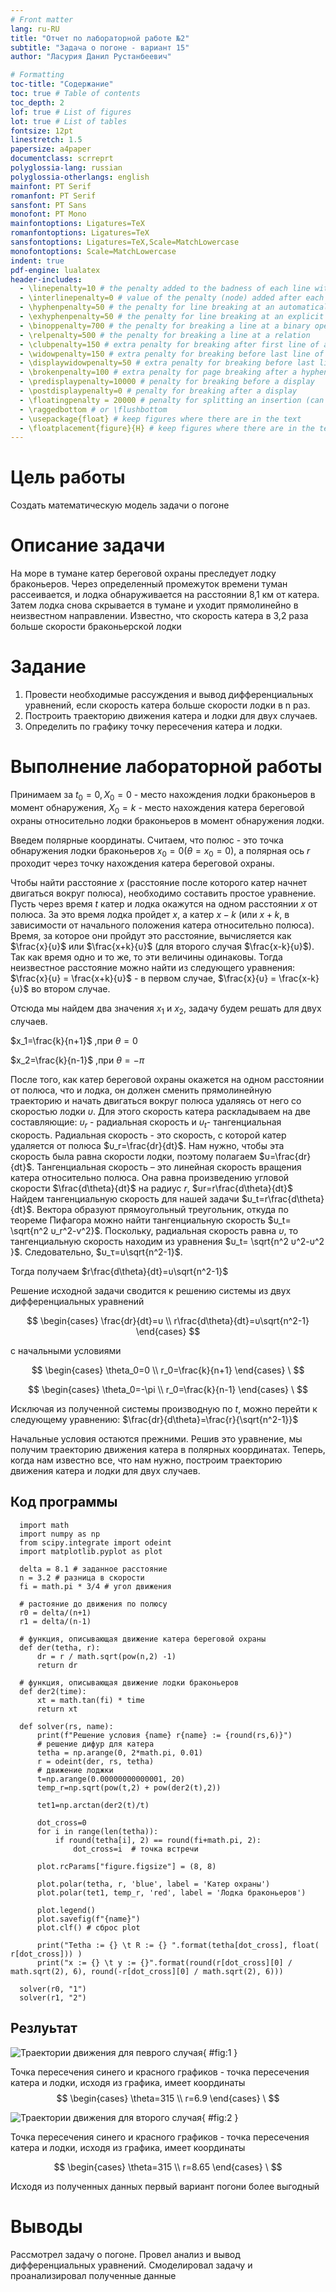 ```yaml
---
# Front matter
lang: ru-RU
title: "Отчет по лабораторной работе №2"
subtitle: "Задача о погоне - вариант 15"
author: "Ласурия Данил Рустанбеевич"

# Formatting
toc-title: "Содержание"
toc: true # Table of contents
toc_depth: 2
lof: true # List of figures
lot: true # List of tables
fontsize: 12pt
linestretch: 1.5
papersize: a4paper
documentclass: scrreprt
polyglossia-lang: russian
polyglossia-otherlangs: english
mainfont: PT Serif
romanfont: PT Serif
sansfont: PT Sans
monofont: PT Mono
mainfontoptions: Ligatures=TeX
romanfontoptions: Ligatures=TeX
sansfontoptions: Ligatures=TeX,Scale=MatchLowercase
monofontoptions: Scale=MatchLowercase
indent: true
pdf-engine: lualatex
header-includes:
  - \linepenalty=10 # the penalty added to the badness of each line within a paragraph (no associated penalty node) Increasing the value makes tex try to have fewer lines in the paragraph.
  - \interlinepenalty=0 # value of the penalty (node) added after each line of a paragraph.
  - \hyphenpenalty=50 # the penalty for line breaking at an automatically inserted hyphen
  - \exhyphenpenalty=50 # the penalty for line breaking at an explicit hyphen
  - \binoppenalty=700 # the penalty for breaking a line at a binary operator
  - \relpenalty=500 # the penalty for breaking a line at a relation
  - \clubpenalty=150 # extra penalty for breaking after first line of a paragraph
  - \widowpenalty=150 # extra penalty for breaking before last line of a paragraph
  - \displaywidowpenalty=50 # extra penalty for breaking before last line before a display math
  - \brokenpenalty=100 # extra penalty for page breaking after a hyphenated line
  - \predisplaypenalty=10000 # penalty for breaking before a display
  - \postdisplaypenalty=0 # penalty for breaking after a display
  - \floatingpenalty = 20000 # penalty for splitting an insertion (can only be split footnote in standard LaTeX)
  - \raggedbottom # or \flushbottom
  - \usepackage{float} # keep figures where there are in the text
  - \floatplacement{figure}{H} # keep figures where there are in the text
---
```


# Цель работы

Создать математическую модель задачи о погоне

# Описание задачи
На море в тумане катер береговой охраны преследует лодку браконьеров.
Через определенный промежуток времени туман рассеивается, и лодка
обнаруживается на расстоянии 8,1 км от катера. Затем лодка снова скрывается в
тумане и уходит прямолинейно в неизвестном направлении. Известно, что скорость
катера в 3,2 раза больше скорости браконьерской лодки

# Задание
1. Провести необходимые рассуждения и вывод дифференциальных уравнений, если скорость катера больше скорости лодки в n раз.
2. Построить траекторию движения катера и лодки для двух случаев. 
3. Определить по графику точку пересечения катера и лодки.

# Выполнение лабораторной работы
Принимаем за $t_0=0, X_0=0$  - место нахождения лодки браконьеров в момент обнаружения, $X_0=k$   - место нахождения катера береговой охраны относительно лодки браконьеров в момент обнаружения лодки.

Введем полярные координаты. Считаем, что полюс - это точка обнаружения лодки браконьеров $x_0=0 (\theta=x_0=0)$, а полярная ось $r$ проходит через точку нахождения катера береговой охраны.

Чтобы найти расстояние $x$ (расстояние после которого катер начнет двигаться вокруг полюса), необходимо составить простое уравнение. Пусть через время $t$ катер и лодка окажутся на одном расстоянии $x$ от полюса. За это время лодка пройдет $x$, а катер $x-k$ (или $x+k$, в зависимости от начального положения катера относительно полюса). Время, за которое они пройдут это расстояние, вычисляется как $\frac{x}{υ}$ или $\frac{x+k}{υ}$ (для второго случая $\frac{x-k}{υ}$).  Так как время одно и то же, то эти величины одинаковы. Тогда неизвестное расстояние можно найти из следующего уравнения:  $\frac{x}{υ} = \frac{x+k}{υ}$ - в первом случае, $\frac{x}{υ} =  \frac{x-k}{υ}$ во втором случае.

Отсюда мы найдем два значения $x_1$ и $x_2$, задачу будем решать для двух случаев. 

$x_1=\frac{k}{n+1}$ ,при $\theta=0$

$x_2=\frac{k}{n-1}$ ,при $\theta=-\pi$

После того, как катер береговой охраны окажется на одном расстоянии от полюса, что и лодка, он должен сменить прямолинейную траекторию и начать двигаться вокруг полюса удаляясь от него со скоростью лодки $υ$. Для этого скорость катера раскладываем на две составляющие: $υ_r$ - радиальная скорость и $υ_t$- тангенциальная скорость. Радиальная скорость - это скорость, с которой катер удаляется от полюса $υ_r=\frac{dr}{dt}$. Нам нужно, чтобы эта скорость была равна скорости лодки, поэтому полагаем $υ=\frac{dr}{dt}$.
Тангенциальная скорость – это линейная скорость вращения катера относительно полюса. Она равна произведению угловой скорости $\frac{d\theta}{dt}$  на радиус $r$, $υr=r\frac{d\theta}{dt}$
Найдем тангенциальную скорость для нашей задачи $υ_t=r\frac{d\theta}{dt}$.
Вектора образуют прямоугольный треугольник, откуда по теореме Пифагора можно найти тангенциальную скорость $υ_t= \sqrt{n^2 υ_r^2-v^2}$. Поскольку, радиальная скорость равна $υ$, то тангенциальную скорость находим из уравнения $υ_t= \sqrt{n^2 υ^2-υ^2 }$. Следовательно, $υ_τ=υ\sqrt{n^2-1}$.

Тогда получаем $r\frac{d\theta}{dt}=υ\sqrt{n^2-1}$

Решение исходной задачи сводится к решению системы из двух дифференциальных уравнений 

$$
 \begin{cases}
   \frac{dr}{dt}=υ
	\\   
	r\frac{d\theta}{dt}=υ\sqrt{n^2-1}
 \end{cases}
$$

с начальными условиями

$$
 \begin{cases}
   \theta_0=0
   \\
	r_0=\frac{k}{n+1}
 \end{cases}
\
$$

$$
 \begin{cases}
   \theta_0=-\pi
   \\
	r_0=\frac{k}{n-1}
 \end{cases}
\
$$

Исключая из полученной системы производную по $t$, можно перейти к следующему уравнению: $\frac{dr}{d\theta}=\frac{r}{\sqrt{n^2-1}}$

Начальные условия остаются прежними. Решив это уравнение, мы получим
траекторию движения катера в полярных координатах. 
Теперь, когда нам известно все, что нам нужно, построим траекторию движения катера и лодки для двух случаев.

## Код программы
```
  import math
  import numpy as np
  from scipy.integrate import odeint
  import matplotlib.pyplot as plot

  delta = 8.1 # заданное расстояние
  n = 3.2 # разница в скорости
  fi = math.pi * 3/4 # угол движения

  # растояние до движения по полюсу
  r0 = delta/(n+1)
  r1 = delta/(n-1)

  # функция, описывающая движение катера береговой охраны
  def der(tetha, r):
      dr = r / math.sqrt(pow(n,2) -1)
      return dr

  # функция, описывающая движение лодки браконьеров
  def der2(time):
      xt = math.tan(fi) * time
      return xt

  def solver(rs, name):
      print(f"Решение условия {name} r{name} := {round(rs,6)}")
      # решение дифур для катера
      tetha = np.arange(0, 2*math.pi, 0.01)
      r = odeint(der, rs, tetha)
      # движение лоджки
      t=np.arange(0.00000000000001, 20)
      temp_r=np.sqrt(pow(t,2) + pow(der2(t),2))

      tet1=np.arctan(der2(t)/t)

      dot_cross=0
      for i in range(len(tetha)):
          if round(tetha[i], 2) == round(fi+math.pi, 2):
              dot_cross=i  # точка встречи

      plot.rcParams["figure.figsize"] = (8, 8)

      plot.polar(tetha, r, 'blue', label = 'Катер охраны')
      plot.polar(tet1, temp_r, 'red', label = 'Лодка браконьеров')

      plot.legend()
      plot.savefig(f"{name}")
      plot.clf() # сброс plot

      print("Tetha := {} \t R := {} ".format(tetha[dot_cross], float( r[dot_cross])) )
      print("x := {} \t y := {}".format(round(r[dot_cross][0] / math.sqrt(2), 6), round(-r[dot_cross][0] / math.sqrt(2), 6)))

  solver(r0, "1")
  solver(r1, "2")
```


## Резлуьтат
![Траектории движения для певрого случая](../1.png){ #fig:1 }

Точка пересечения синего и красного графиков - точка пересечения катера и лодки, исходя из графика, имеет координаты
$$
 \begin{cases}
   \theta=315
   \\
	r=6.9
 \end{cases}
\
$$

![Траектории движения для второго случая](../2.png){ #fig:2 }

Точка пересечения синего и красного графиков - точка пересечения катера и лодки, исходя из графика, имеет координаты

$$
 \begin{cases}
   \theta=315
   \\
	r=8.65
 \end{cases}
\
$$

Исходя из полученных данных первый вариант погони более выгодный

# Выводы

Рассмотрел задачу о погоне. Провел анализ и вывод дифференциальных уравнений. Смоделировал задачу и проанализировал полученные данные
